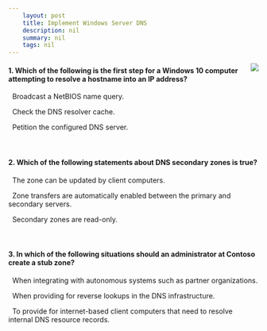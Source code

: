 ```yaml
---
    layout: post
    title: Implement Windows Server DNS 
    description: nil
    summary: nil
    tags: nil
---
```



 <a target="_blank" href="https://docs.microsoft.com/en-us/learn/modules/implement-windows-server-dns/6-knowledge-check/"><i class="fas fa-external-link-alt"></i> </a>
 <img align="right" src="https://docs.microsoft.com/en-us/learn/achievements/implement-windows-server-dns.svg">
####  1. Which of the following is the first step for a Windows 10 computer attempting to resolve a hostname into an IP address?


<i class='far fa-square'></i> &nbsp;&nbsp;Broadcast a NetBIOS name query.

<i class='fas fa-check-square' style='color: Dodgerblue;'></i> &nbsp;&nbsp;Check the DNS resolver cache.

<i class='far fa-square'></i> &nbsp;&nbsp;Petition the configured DNS server.
<br />
<br />
<br />

####  2. Which of the following statements about DNS secondary zones is true?


<i class='far fa-square'></i> &nbsp;&nbsp;The zone can be updated by client computers.

<i class='far fa-square'></i> &nbsp;&nbsp;Zone transfers are automatically enabled between the primary and secondary servers.

<i class='fas fa-check-square' style='color: Dodgerblue;'></i> &nbsp;&nbsp;Secondary zones are read-only.
<br />
<br />
<br />

####  3. In which of the following situations should an administrator at Contoso create a stub zone?


<i class='fas fa-check-square' style='color: Dodgerblue;'></i> &nbsp;&nbsp;When integrating with autonomous systems such as partner organizations.

<i class='far fa-square'></i> &nbsp;&nbsp;When providing for reverse lookups in the DNS infrastructure.

<i class='far fa-square'></i> &nbsp;&nbsp;To provide for internet-based client computers that need to resolve internal DNS resource records.
<br />
<br />
<br />

